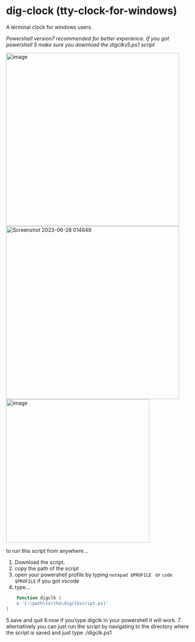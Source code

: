 # dig-clock (tty-clock-for-windows)
A terminal clock for windows users.

*Powershell version7 recommended for better experience. If you got powershell 5 make sure you download the digclkv5.ps1 script*

<img width="472" alt="image" src="https://github.com/Priyanshu-1012/dig-clock/assets/39450902/be2c7c93-9a06-423a-9cf9-113e36aaea86">

<br>

<img width="472" alt="Screenshot 2023-06-28 014649" src="https://github.com/Priyanshu-1012/dig-clock/assets/39450902/fad5bb44-a1e8-424a-8230-9529b6a03385">
<br>

<img width="391" alt="image" src="https://github.com/Priyanshu-1012/dig-clock/assets/39450902/66a2ac5a-81c6-450e-bd6e-5a0fc647de0b">

<br>

to run this script from anywhere...
1. Download the script.
2. copy the path of the script
3. open your powershell profile by typing ```notepad $PROFILE ``` or ```code $PROFILE``` if you got vscode
4. type...
```powershell
    Function digclk {
    & 'C:\path\to\the\digclkscript.ps1'
}
```
5.save and quit
6.now if you type digclk in your powershell it will work.
7. alternatively you can just run the script by navigating to the directory where the script is saved and just type ./digclk.ps1 
